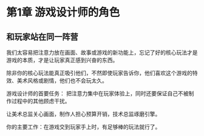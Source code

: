 # 第1章 游戏设计师的角色

## 和玩家站在同一阵营

我们太容易把注意力放在画面、故事或游戏的新功能上，忘记了好的核心玩法才是游戏的本质，才是让玩家真正感到兴奋的东西。

除非你的核心玩法能真正吸引他们，不然即使玩家告诉你，他们喜欢这个游戏的特效、美术风格或剧情，他们也不会玩太久。

游戏设计师的首要任务：
把注意力集中在玩家体验上，同时还要保证自己不被制作过程中的其他顾虑干扰。

让美术总监关心画面，制作人担心预算开销，技术总监琢磨引擎。

你的主要工作：在游戏交到玩家手上时，有足够棒的玩法就行了。